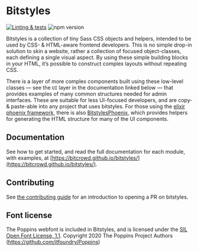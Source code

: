 # Bitstyles

[![Linting & tests](https://github.com/bitcrowd/bitstyles/actions/workflows/run-checks.yml/badge.svg)](https://github.com/bitcrowd/bitstyles/actions/workflows/run-checks.yml)
![npm version](https://img.shields.io/npm/v/bitstyles)

Bitstyles is a collection of tiny Sass CSS objects and helpers, intended to be used by CSS- & HTML-aware frontend developers. This is no simple drop-in solution to skin a website, rather a collection of focused object-classes, each defining a single visual aspect. By using these simple building blocks in your HTML, it’s possible to construct complex layouts without repeating CSS.

There is a layer of more complex components built using these low-level classes — see the `UI` layer in the documentation linked below — that provides examples of many common structures needed for admin interfaces. These are suitable for less UI-focused developers, and are copy- & paste-able into any project that uses bitstyles. For those using the [elixir phoenix framework](https://www.phoenixframework.org), there is also [BitstylesPhoenix](https://github.com/bitcrowd/bitstyles_phoenix), which provides helpers for generating the HTML structure for many of the UI components.

## Documentation

See how to get started, and read the full documentation for each module, with examples, at [https://bitcrowd.github.io/bitstyles/](https://bitcrowd.github.io/bitstyles/).

## Contributing

See [the contributing guide](./CONTRIBUTING.md) for an introduction to opening a PR on bitstyles.

## Font license

The Poppins webfont is included in Bitstyles, and is licensed under the [SIL Open Font License, 1.1](https://scripts.sil.org/ofl). Copyright 2020 The Poppins Project Authors (https://github.com/itfoundry/Poppins)
